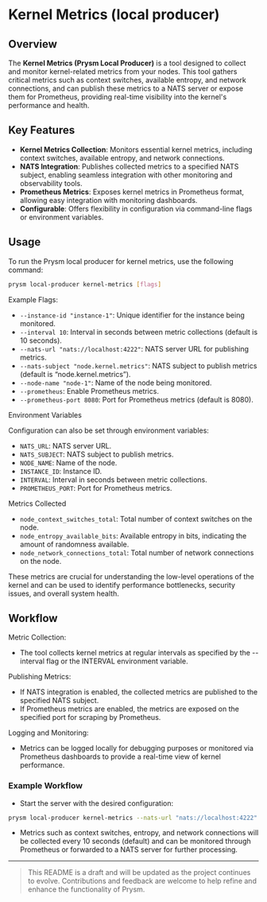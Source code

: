 # Kernel Metrics (local producer)

## Overview

The **Kernel Metrics (Prysm Local Producer)** is a tool designed to collect and monitor kernel-related metrics from your nodes. This tool gathers critical metrics such as context switches, available entropy, and network connections, and can publish these metrics to a NATS server or expose them for Prometheus, providing real-time visibility into the kernel's performance and health.

## Key Features

- **Kernel Metrics Collection**: Monitors essential kernel metrics, including context switches, available entropy, and network connections.
- **NATS Integration**: Publishes collected metrics to a specified NATS subject, enabling seamless integration with other monitoring and observability tools.
- **Prometheus Metrics**: Exposes kernel metrics in Prometheus format, allowing easy integration with monitoring dashboards.
- **Configurable**: Offers flexibility in configuration via command-line flags or environment variables.

## Usage

To run the Prysm local producer for kernel metrics, use the following command:

```bash
prysm local-producer kernel-metrics [flags]
````

Example Flags:

-	`--instance-id "instance-1"`: Unique identifier for the instance being monitored.
-	`--interval 10`: Interval in seconds between metric collections (default is 10 seconds).
-	`--nats-url "nats://localhost:4222"`: NATS server URL for publishing metrics.
-	`--nats-subject "node.kernel.metrics"`: NATS subject to publish metrics (default is “node.kernel.metrics”).
-	`--node-name "node-1"`: Name of the node being monitored.
-	`--prometheus`: Enable Prometheus metrics.
-	`--prometheus-port 8080`: Port for Prometheus metrics (default is 8080).

Environment Variables

Configuration can also be set through environment variables:

-	`NATS_URL`: NATS server URL.
-	`NATS_SUBJECT`: NATS subject to publish metrics.
-	`NODE_NAME`: Name of the node.
-	`INSTANCE_ID`: Instance ID.
-	`INTERVAL`: Interval in seconds between metric collections.
-	`PROMETHEUS_PORT`: Port for Prometheus metrics.

Metrics Collected

-	`node_context_switches_total`: Total number of context switches on the node.
-	`node_entropy_available_bits`: Available entropy in bits, indicating the amount of randomness available.
-	`node_network_connections_total`: Total number of network connections on the node.

These metrics are crucial for understanding the low-level operations of the kernel and can be used to identify performance bottlenecks, security issues, and overall system health.

## Workflow

Metric Collection:
-	The tool collects kernel metrics at regular intervals as specified by the --interval flag or the INTERVAL environment variable.

Publishing Metrics:
-	If NATS integration is enabled, the collected metrics are published to the specified NATS subject.
-	If Prometheus metrics are enabled, the metrics are exposed on the specified port for scraping by Prometheus.

Logging and Monitoring:
-	Metrics can be logged locally for debugging purposes or monitored via Prometheus dashboards to provide a real-time view of kernel performance.

### Example Workflow

-	Start the server with the desired configuration:

```bash
prysm local-producer kernel-metrics --nats-url "nats://localhost:4222" --prometheus --prometheus-port 8080
```

-	Metrics such as context switches, entropy, and network connections will be collected every 10 seconds (default) and can be monitored through Prometheus or forwarded to a NATS server for further processing.

---
> This README is a draft and will be updated as the project continues to evolve. Contributions and feedback are welcome to help refine and enhance the functionality of Prysm.